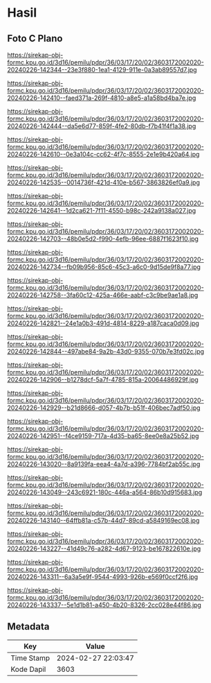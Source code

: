 # Hasil

## Foto C Plano

https://sirekap-obj-formc.kpu.go.id/3d16/pemilu/pdpr/36/03/17/20/02/3603172002020-20240226-142344--23e3f880-1ea1-4129-911e-0a3ab89557d7.jpg

https://sirekap-obj-formc.kpu.go.id/3d16/pemilu/pdpr/36/03/17/20/02/3603172002020-20240226-142410--faed371a-269f-4810-a8e5-a1a58bd4ba7e.jpg

https://sirekap-obj-formc.kpu.go.id/3d16/pemilu/pdpr/36/03/17/20/02/3603172002020-20240226-142444--da5e6d77-859f-4fe2-80db-f7b41f4f1a38.jpg

https://sirekap-obj-formc.kpu.go.id/3d16/pemilu/pdpr/36/03/17/20/02/3603172002020-20240226-142610--0e3a104c-cc62-4f7c-8555-2e1e9b420a64.jpg

https://sirekap-obj-formc.kpu.go.id/3d16/pemilu/pdpr/36/03/17/20/02/3603172002020-20240226-142535--0014736f-421d-410e-b567-3863826ef0a9.jpg

https://sirekap-obj-formc.kpu.go.id/3d16/pemilu/pdpr/36/03/17/20/02/3603172002020-20240226-142641--1d2ca621-7f11-4550-b98c-242a9138a027.jpg

https://sirekap-obj-formc.kpu.go.id/3d16/pemilu/pdpr/36/03/17/20/02/3603172002020-20240226-142703--48b0e5d2-f990-4efb-96ee-6887f1623f10.jpg

https://sirekap-obj-formc.kpu.go.id/3d16/pemilu/pdpr/36/03/17/20/02/3603172002020-20240226-142734--fb09b956-85c6-45c3-a6c0-9d15de9f8a77.jpg

https://sirekap-obj-formc.kpu.go.id/3d16/pemilu/pdpr/36/03/17/20/02/3603172002020-20240226-142758--3fa60c12-425a-466e-aabf-c3c9be9ae1a8.jpg

https://sirekap-obj-formc.kpu.go.id/3d16/pemilu/pdpr/36/03/17/20/02/3603172002020-20240226-142821--24e1a0b3-491d-4814-8229-a187caca0d09.jpg

https://sirekap-obj-formc.kpu.go.id/3d16/pemilu/pdpr/36/03/17/20/02/3603172002020-20240226-142844--497abe84-9a2b-43d0-9355-070b7e3fd02c.jpg

https://sirekap-obj-formc.kpu.go.id/3d16/pemilu/pdpr/36/03/17/20/02/3603172002020-20240226-142906--b1278dcf-5a7f-4785-815a-20064486929f.jpg

https://sirekap-obj-formc.kpu.go.id/3d16/pemilu/pdpr/36/03/17/20/02/3603172002020-20240226-142929--b21d8666-d057-4b7b-b51f-406bec7adf50.jpg

https://sirekap-obj-formc.kpu.go.id/3d16/pemilu/pdpr/36/03/17/20/02/3603172002020-20240226-142951--f4ce9159-717a-4d35-ba65-8ee0e8a25b52.jpg

https://sirekap-obj-formc.kpu.go.id/3d16/pemilu/pdpr/36/03/17/20/02/3603172002020-20240226-143020--8a9139fa-eea4-4a7d-a396-7784bf2ab55c.jpg

https://sirekap-obj-formc.kpu.go.id/3d16/pemilu/pdpr/36/03/17/20/02/3603172002020-20240226-143049--243c6921-180c-446a-a564-86b10d915683.jpg

https://sirekap-obj-formc.kpu.go.id/3d16/pemilu/pdpr/36/03/17/20/02/3603172002020-20240226-143140--64ffb81a-c57b-44d7-89cd-a5849169ec08.jpg

https://sirekap-obj-formc.kpu.go.id/3d16/pemilu/pdpr/36/03/17/20/02/3603172002020-20240226-143227--41d49c76-a282-4d67-9123-be167822610e.jpg

https://sirekap-obj-formc.kpu.go.id/3d16/pemilu/pdpr/36/03/17/20/02/3603172002020-20240226-143311--6a3a5e9f-9544-4993-926b-e569f0ccf2f6.jpg

https://sirekap-obj-formc.kpu.go.id/3d16/pemilu/pdpr/36/03/17/20/02/3603172002020-20240226-143337--5e1d1b81-a450-4b20-8326-2cc028e44f86.jpg


## Metadata

| Key        | Value               |
| ---------- | ------------------- |
| Time Stamp | 2024-02-27 22:03:47 |
| Kode Dapil | 3603                |



